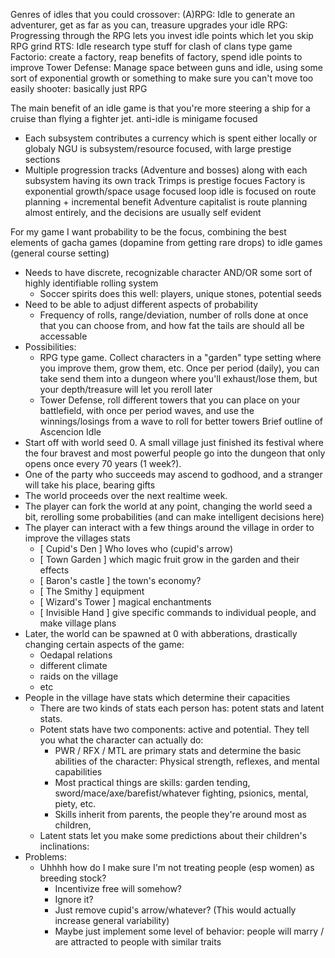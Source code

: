 Genres of idles that you could crossover:
(A)RPG: Idle to generate an adventurer, get as far as you can, treasure upgrades your idle
RPG: Progressing through the RPG lets you invest idle points which let you skip RPG grind
RTS: Idle research type stuff for clash of clans type game
Factorio: create a factory, reap benefits of factory, spend idle points to improve
Tower Defense: Manage space between guns and idle, using some sort of exponential growth or something to make sure you can't move too easily
shooter: basically just RPG


The main benefit of an idle game is that you're more steering a ship for a cruise than flying a fighter jet. 
anti-idle is minigame focused
 - Each subsystem contributes a currency which is spent either locally or globaly
NGU is subsystem/resource focused, with large prestige sections
 - Multiple progression tracks (Adventure and bosses) along with each subsystem having its own track
Trimps is prestige focues
Factory is exponential growth/space usage focused
loop idle is focused on route planning + incremental benefit
Adventure capitalist is route planning almost entirely, and the decisions are usually self evident


For my game I want probability to be the focus, combining the best elements of gacha games (dopamine from getting rare drops) to idle games (general course setting)
 - Needs to have discrete, recognizable character AND/OR some sort of highly identifiable rolling system
    - Soccer spirits does this well: players, unique stones, potential seeds
 - Need to be able to adjust different aspects of probability
    - Frequency of rolls, range/deviation, number of rolls done at once that you can choose from, and how fat the tails are should all be accessable
 - Possibilities:
    - RPG type game. Collect characters in a "garden" type setting where you improve them, grow them, etc. Once per period (daily), you can take send them into a dungeon where you'll exhaust/lose them, but your depth/treasure will let you reroll later
    - Tower Defense, roll different towers that you can place on your battlefield, with once per period waves, and use the winnings/losings from a wave to roll for better towers
Brief outline of Ascencion Idle
  - Start off with world seed 0. A small village just finished its festival where the four bravest and most powerful people go into the dungeon that only opens once every 70 years (1 week?).
  - One of the party who succeeds may ascend to godhood, and a stranger will take his place, bearing gifts
  - The world proceeds over the next realtime week. 
  - The player can fork the world at any point, changing the world seed a bit, rerolling some probabilities (and can make intelligent decisions here)
  - The player can interact with a few things around the village in order to improve the villages stats
    - [ Cupid's Den ] Who loves who (cupid's arrow)
    - [ Town Garden ] which magic fruit grow in the garden and their effects
    - [ Baron's castle ] the town's economy?
    - [ The Smithy ] equipment
    - [ Wizard's Tower ] magical enchantments
    - [ Invisible Hand ] give specific commands to individual people, and make village plans
  - Later, the world can be spawned at 0 with abberations, drastically changing certain aspects of the game:
    - Oedapal relations
    - different climate
    - raids on the village
    - etc
  - People in the village have stats which determine their capacities
    - There are two kinds of stats each person has: potent stats and latent stats. 
    - Potent stats have two components: active and potential. They tell you what the character can actually do:
      - PWR / RFX / MTL are primary stats and determine the basic abilities of the character: Physical strength, reflexes, and mental capabilities
      - Most practical things are skills: garden tending, sword/mace/axe/barefist/whatever fighting, psionics, mental, piety, etc.
      - Skills inherit from parents, the people they're around most as children, 
    - Latent stats let you make some predictions about their children's inclinations:
  - Problems:
    - Uhhhh how do I make sure I'm not treating people (esp women) as breeding stock?
      - Incentivize free will somehow?
      - Ignore it?
      - Just remove cupid's arrow/whatever? (This would actually increase general variability)
      - Maybe just implement some level of behavior: people will marry / are attracted to people with similar traits